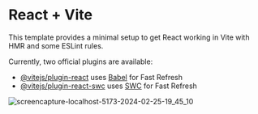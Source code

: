 # React + Vite

This template provides a minimal setup to get React working in Vite with HMR and some ESLint rules.

Currently, two official plugins are available:

- [@vitejs/plugin-react](https://github.com/vitejs/vite-plugin-react/blob/main/packages/plugin-react/README.md) uses [Babel](https://babeljs.io/) for Fast Refresh
- [@vitejs/plugin-react-swc](https://github.com/vitejs/vite-plugin-react-swc) uses [SWC](https://swc.rs/) for Fast Refresh


![screencapture-localhost-5173-2024-02-25-19_45_10](https://github.com/HamzaMomin/mynotesapp/assets/65024078/8f9b3af9-3f04-46ad-9462-849ca9cff32a)
